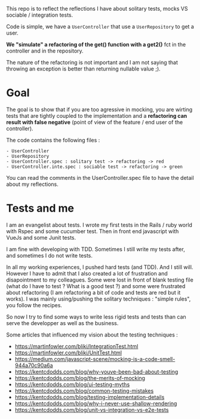 This repo is to reflect the reflections I have about solitary tests, mocks VS sociable / integration tests.

Code is simple, we have a `UserController` that use a `UserRepository` to get a user.

**We "simulate" a refactoring of the get() function with a get2()** fct in the controller and in the repository.

The nature of the refactoring is not important and I am not saying that throwing an exception is better than returning nullable value ;).

# Goal

The goal is to show that if you are too agressive in mocking, you are wirting tests that are tightly coupled to the implementation and a **refactoring can result with false negative** (point of view of the feature / end user of the controller).

The code contains the following files :
    
    - UserController
    - UserRepository
    - UserController.spec : solitary test -> refactoring -> red 
    - UserController.inte.spec : sociable test -> refactoring -> green

You can read the comments in the UserController.spec file to have the detail about my reflections.


# Tests and me

I am an evangelist about tests. I wrote my first tests in the Rails / ruby world with Rspec and some cucumber test. Then in front end javascript with VueJs and some Junit tests.

I am fine with developing with TDD.
Sometimes I still write my tests after, and sometimes I do not write tests.

In all my working experiences, I pushed hard tests (and TDD). And I still will.
However I have to admit that I also created a lot of frustration and disapointment to my colleagues.
Some were lost in front of blank testing file (what do I have to test ? What is a good test ?) and some were frustrated about refactoring (I am refactoring a bit of code and tests are red but it works).
I was mainly using/pushing the solitary techniques : "simple rules", you follow the recipes.

So now I try to find some ways to write less rigid tests and tests than can serve the developper as well as the business.


Some articles that influenced my vision about the testing techniques : 
- https://martinfowler.com/bliki/IntegrationTest.html
- https://martinfowler.com/bliki/UnitTest.html
- https://medium.com/javascript-scene/mocking-is-a-code-smell-944a70c90a6a
- https://kentcdodds.com/blog/why-youve-been-bad-about-testing
- https://kentcdodds.com/blog/the-merits-of-mocking
- https://kentcdodds.com/blog/ui-testing-myths
- https://kentcdodds.com/blog/common-testing-mistakes
- https://kentcdodds.com/blog/testing-implementation-details
- https://kentcdodds.com/blog/why-i-never-use-shallow-rendering
- https://kentcdodds.com/blog/unit-vs-integration-vs-e2e-tests